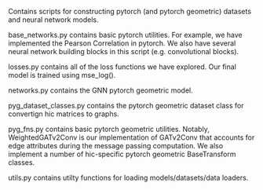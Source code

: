 Contains scripts for constructing pytorch (and pytorch geometric) datasets and neural network models.

base_networks.py contains basic pytorch utilities. For example, we have implemented the Pearson Correlation in pytorch. We also have several neural network building blocks in this script (e.g. convolutional blocks).

losses.py contains all of the loss functions we have explored. Our final model is trained using mse_log().

networks.py contains the GNN pytorch geometric model.

pyg_dataset_classes.py contains the pytorch geometric dataset class for convertign hic matrices to graphs.

pyg_fns.py contains basic pytorch geometric utilities. Notably, WeightedGATv2Conv is our implementation of GATv2Conv that accounts for edge attributes during the message passing computation. We also implement a number of hic-specific pytorch geometric BaseTransform classes.

utils.py contains utilty functions for loading models/datasets/data loaders. 
